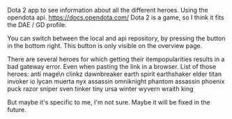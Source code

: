 Dota 2 app to see information about all the different heroes.
Using the opendota api.
https://docs.opendota.com/
Dota 2 is a game, so I think it fits the DAE / GD profile.

You can switch between the local and api repository, by pressing the button in the bottom right. This button is only visible on the overview page.

There are several heroes for which getting their itempopularities results in a bad gateway error.
Even when pasting the link in a browser.
List of those heroes:
anti mage\n
clinkz
dawnbreaker
earth spirit
earthshaker 
elder titan 
invoker
io
lycan
muerta
nyx assassin
omniknight
phantom assassin
phoenix
puck
razor
sniper
sven
tinker
tiny
ursa
winter wyvern
wraith king

But maybe it's specific to me, I'm not sure.
Maybe it will be fixed in the future.
